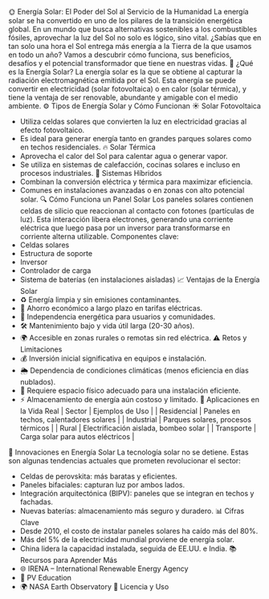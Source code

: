 
🌞 Energía Solar: El Poder del Sol al Servicio de la Humanidad
La energía solar se ha convertido en uno de los pilares de la transición energética global. En un mundo que busca alternativas sostenibles a los combustibles fósiles, aprovechar la luz del Sol no solo es lógico, sino vital. ¿Sabías que en tan solo una hora el Sol entrega más energía a la Tierra de la que usamos en todo un año? Vamos a descubrir cómo funciona, sus beneficios, desafíos y el potencial transformador que tiene en nuestras vidas.
🌟 ¿Qué es la Energía Solar?
La energía solar es la que se obtiene al capturar la radiación electromagnética emitida por el Sol. Esta energía se puede convertir en electricidad (solar fotovoltaica) o en calor (solar térmica), y tiene la ventaja de ser renovable, abundante y amigable con el medio ambiente.
⚙️ Tipos de Energía Solar y Cómo Funcionan
☀️ Solar Fotovoltaica
- Utiliza celdas solares que convierten la luz en electricidad gracias al efecto fotovoltaico.
- Es ideal para generar energía tanto en grandes parques solares como en techos residenciales.
🔥 Solar Térmica
- Aprovecha el calor del Sol para calentar agua o generar vapor.
- Se utiliza en sistemas de calefacción, cocinas solares e incluso en procesos industriales.
🔄 Sistemas Híbridos
- Combinan la conversión eléctrica y térmica para maximizar eficiencia.
- Comunes en instalaciones avanzadas o en zonas con alto potencial solar.
🔍 Cómo Funciona un Panel Solar
Los paneles solares contienen celdas de silicio que reaccionan al contacto con fotones (partículas de luz). Esta interacción libera electrones, generando una corriente eléctrica que luego pasa por un inversor para transformarse en corriente alterna utilizable.
Componentes clave:
- Celdas solares
- Estructura de soporte
- Inversor
- Controlador de carga
- Sistema de baterías (en instalaciones aisladas)
📈 Ventajas de la Energía Solar
- ♻️ Energía limpia y sin emisiones contaminantes.
- 💸 Ahorro económico a largo plazo en tarifas eléctricas.
- 🔋 Independencia energética para usuarios y comunidades.
- 🛠️ Mantenimiento bajo y vida útil larga (20-30 años).
- 🌍 Accesible en zonas rurales o remotas sin red eléctrica.
⚠️ Retos y Limitaciones
- 💰 Inversión inicial significativa en equipos e instalación.
- 🌦️ Dependencia de condiciones climáticas (menos eficiencia en días nublados).
- 📐 Requiere espacio físico adecuado para una instalación eficiente.
- ⚡ Almacenamiento de energía aún costoso y limitado.
🏡 Aplicaciones en la Vida Real
| Sector | Ejemplos de Uso | 
| Residencial | Paneles en techos, calentadores solares | 
| Industrial | Parques solares, procesos térmicos | 
| Rural | Electrificación aislada, bombeo solar | 
| Transporte | Carga solar para autos eléctricos | 


🚀 Innovaciones en Energía Solar
La tecnología solar no se detiene. Estas son algunas tendencias actuales que prometen revolucionar el sector:
- Celdas de perovskita: más baratas y eficientes.
- Paneles bifaciales: capturan luz por ambos lados.
- Integración arquitectónica (BIPV): paneles que se integran en techos y fachadas.
- Nuevas baterías: almacenamiento más seguro y duradero.
📊 Cifras Clave
- Desde 2010, el costo de instalar paneles solares ha caído más del 80%.
- Más del 5% de la electricidad mundial proviene de energía solar.
- China lidera la capacidad instalada, seguida de EE.UU. e India.
📚 Recursos para Aprender Más
- 🌐 IRENA – International Renewable Energy Agency
- 🔧 PV Education
- 🌍 NASA Earth Observatory
🧾 Licencia y Uso

